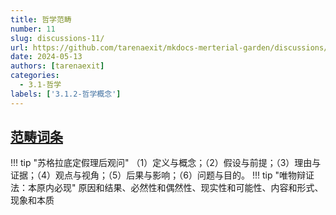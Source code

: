 ```yaml
---
title: 哲学范畴
number: 11
slug: discussions-11/
url: https://github.com/tarenaexit/mkdocs-merterial-garden/discussions/11
date: 2024-05-13
authors: [tarenaexit]
categories: 
  - 3.1-哲学
labels: ['3.1.2-哲学概念']
---
```


## [范畴词条](https://baike.baidu.com/item/%E8%8C%83%E7%95%B4/20395)
!!! tip "苏格拉底定假理后观问"
    （1）定义与概念；（2）假设与前提；（3）理由与证据；（4）观点与视角；（5）后果与影响；（6）问题与目的。
!!! tip "唯物辩证法：本原内必现"
    原因和结果、必然性和偶然性、现实性和可能性、内容和形式、现象和本质

<script src="https://giscus.app/client.js"
	data-repo="tarenaexit/mkdocs-merterial-garden"
	data-repo-id="RR_kgDOL4wNPw"
	data-mapping="number"
	data-term="11"
	data-reactions-enabled="1"
	data-emit-metadata="0"
	data-input-position="bottom"
	data-theme="light"
	data-lang="zh-CN"
	crossorigin="anonymous"
	async>
</script>
